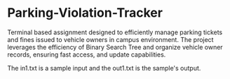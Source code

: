# Parking-Violation-Tracker


Terminal based assignment designed to efficiently manage parking tickets and fines issued to vehicle owners in campus environment. The project leverages the efficiency of Binary Search Tree and organize vehicle owner records, ensuring fast access, and update capabilities.

The in1.txt is a sample input and the out1.txt is the sample's output.

